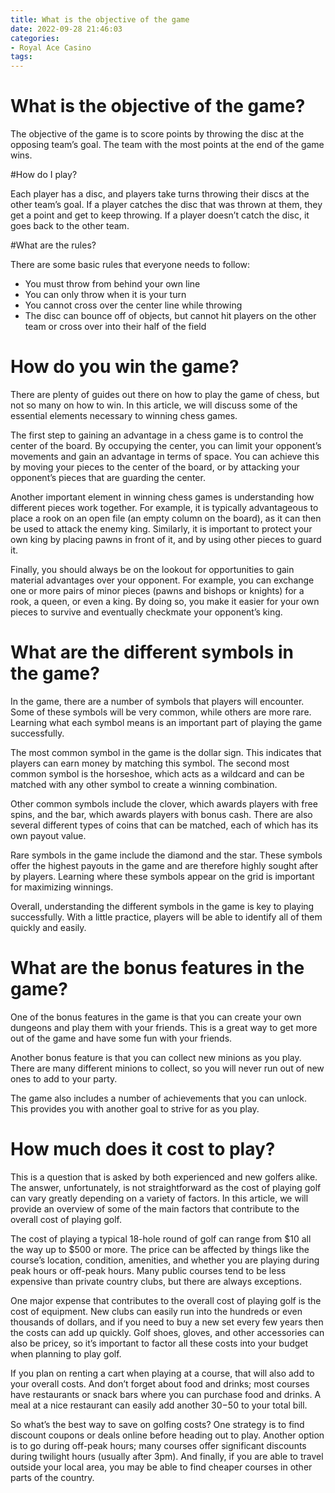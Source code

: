 ```yaml
---
title: What is the objective of the game
date: 2022-09-28 21:46:03
categories:
- Royal Ace Casino
tags:
---
```



#  What is the objective of the game?

The objective of the game is to score points by throwing the disc at the opposing team’s goal. The team with the most points at the end of the game wins.

#How do I play?

Each player has a disc, and players take turns throwing their discs at the other team’s goal. If a player catches the disc that was thrown at them, they get a point and get to keep throwing. If a player doesn’t catch the disc, it goes back to the other team.

#What are the rules?

There are some basic rules that everyone needs to follow:

- You must throw from behind your own line
- You can only throw when it is your turn
- You cannot cross over the center line while throwing
- The disc can bounce off of objects, but cannot hit players on the other team or cross over into their half of the field

#  How do you win the game?

There are plenty of guides out there on how to play the game of chess, but not so many on how to win. In this article, we will discuss some of the essential elements necessary to winning chess games.

The first step to gaining an advantage in a chess game is to control the center of the board. By occupying the center, you can limit your opponent’s movements and gain an advantage in terms of space. You can achieve this by moving your pieces to the center of the board, or by attacking your opponent’s pieces that are guarding the center.

Another important element in winning chess games is understanding how different pieces work together. For example, it is typically advantageous to place a rook on an open file (an empty column on the board), as it can then be used to attack the enemy king. Similarly, it is important to protect your own king by placing pawns in front of it, and by using other pieces to guard it.

Finally, you should always be on the lookout for opportunities to gain material advantages over your opponent. For example, you can exchange one or more pairs of minor pieces (pawns and bishops or knights) for a rook, a queen, or even a king. By doing so, you make it easier for your own pieces to survive and eventually checkmate your opponent’s king.

#  What are the different symbols in the game?

In the game, there are a number of symbols that players will encounter. Some of these symbols will be very common, while others are more rare. Learning what each symbol means is an important part of playing the game successfully.

The most common symbol in the game is the dollar sign. This indicates that players can earn money by matching this symbol. The second most common symbol is the horseshoe, which acts as a wildcard and can be matched with any other symbol to create a winning combination.

Other common symbols include the clover, which awards players with free spins, and the bar, which awards players with bonus cash. There are also several different types of coins that can be matched, each of which has its own payout value.

Rare symbols in the game include the diamond and the star. These symbols offer the highest payouts in the game and are therefore highly sought after by players. Learning where these symbols appear on the grid is important for maximizing winnings.

Overall, understanding the different symbols in the game is key to playing successfully. With a little practice, players will be able to identify all of them quickly and easily.

#  What are the bonus features in the game?

One of the bonus features in the game is that you can create your own dungeons and play them with your friends. This is a great way to get more out of the game and have some fun with your friends.

Another bonus feature is that you can collect new minions as you play. There are many different minions to collect, so you will never run out of new ones to add to your party.

The game also includes a number of achievements that you can unlock. This provides you with another goal to strive for as you play.

#  How much does it cost to play?

This is a question that is asked by both experienced and new golfers alike. The answer, unfortunately, is not straightforward as the cost of playing golf can vary greatly depending on a variety of factors. In this article, we will provide an overview of some of the main factors that contribute to the overall cost of playing golf.

The cost of playing a typical 18-hole round of golf can range from $10 all the way up to $500 or more. The price can be affected by things like the course’s location, condition, amenities, and whether you are playing during peak hours or off-peak hours. Many public courses tend to be less expensive than private country clubs, but there are always exceptions.

One major expense that contributes to the overall cost of playing golf is the cost of equipment. New clubs can easily run into the hundreds or even thousands of dollars, and if you need to buy a new set every few years then the costs can add up quickly. Golf shoes, gloves, and other accessories can also be pricey, so it’s important to factor all these costs into your budget when planning to play golf.

If you plan on renting a cart when playing at a course, that will also add to your overall costs. And don’t forget about food and drinks; most courses have restaurants or snack bars where you can purchase food and drinks. A meal at a nice restaurant can easily add another $30-$50 to your total bill.

So what’s the best way to save on golfing costs? One strategy is to find discount coupons or deals online before heading out to play. Another option is to go during off-peak hours; many courses offer significant discounts during twilight hours (usually after 3pm). And finally, if you are able to travel outside your local area, you may be able to find cheaper courses in other parts of the country.
